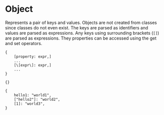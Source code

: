 # Object

Represents a pair of keys and values. Objects are not created from classes since classes do not even exist. The keys are parsed as identifiers and values are parsed as expressions. Any keys using surrounding brackets (`[]`) are parsed as expressions. They properties can be accessed using the get and set operators.

```title="Syntax"
{
    [property: expr,]
    ...
    [\[expr\]: expr,]
    ...
}
```

```title="Example"
{}

{
    hello1: "world1",
    ["hello2"]: "world2",
    [1]: "world3",
}
```
